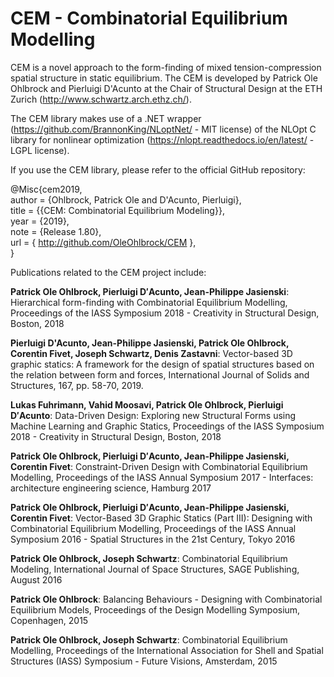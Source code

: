 # CEM - Combinatorial Equilibrium Modelling

CEM is a novel approach to the form-finding of mixed tension-compression spatial structure in static equilibrium. The CEM is developed by Patrick Ole Ohlbrock and Pierluigi D'Acunto at the Chair of Structural Design at the ETH Zurich (http://www.schwartz.arch.ethz.ch/).

The CEM library makes use of a .NET wrapper (https://github.com/BrannonKing/NLoptNet/ - MIT license) of the NLOpt C library for nonlinear optimization (https://nlopt.readthedocs.io/en/latest/ - LGPL license).

If you use the CEM library, please refer to the official GitHub repository: <br/>

@Misc{cem2019,<br/>
  author = {Ohlbrock, Patrick Ole and D'Acunto, Pierluigi},<br/>
  title  = {{CEM: Combinatorial Equilibrium Modeling}},<br/>
  year   = {2019},<br/>
  note   = {Release 1.80},<br/>
  url    = { http://github.com/OleOhlbrock/CEM },<br/>
}<br/>



Publications related to the CEM project include:

__Patrick Ole Ohlbrock, Pierluigi D′Acunto, Jean-Philippe Jasienski__: Hierarchical form-finding with Combinatorial Equilibrium Modelling, Proceedings of the IASS Symposium 2018 - Creativity in Structural Design, Boston, 2018 

__Pierluigi D'Acunto, Jean-Philippe Jasienski, Patrick Ole Ohlbrock, Corentin Fivet, Joseph Schwartz, Denis Zastavni__: Vector-based 3D graphic statics: A framework for the design of spatial structures based on the relation between form and forces, International Journal of Solids and Structures, 167, pp. 58-70, 2019.

__Lukas Fuhrimann, Vahid Moosavi, Patrick Ole Ohlbrock, Pierluigi D′Acunto__: Data-Driven Design: Exploring new Structural Forms using Machine Learning and Graphic Statics, Proceedings of the IASS Symposium 2018 - Creativity in Structural Design, Boston, 2018

__Patrick Ole Ohlbrock, Pierluigi D′Acunto, Jean-Philippe Jasienski, Corentin Fivet__: Constraint-Driven Design with Combinatorial Equilibrium Modelling, Proceedings of the IASS Annual Symposium 2017 - Interfaces: architecture engineering science, Hamburg 2017

__Patrick Ole Ohlbrock, Pierluigi D′Acunto, Jean-Philippe Jasienski, Corentin Fivet__: Vector-Based 3D Graphic Statics (Part III): Designing with Combinatorial Equilibrium Modelling, Proceedings of the IASS Annual Symposium 2016 - Spatial Structures in the 21st Century, Tokyo 2016

__Patrick Ole Ohlbrock, Joseph Schwartz__: Combinatorial Equilibrium Modeling, International Journal of Space Structures, SAGE Publishing, August 2016

__Patrick Ole Ohlbrock__: Balancing Behaviours - Designing with Combinatorial Equilibrium Models, Proceedings of the Design Modelling Symposium, Copenhagen, 2015

__Patrick Ole Ohlbrock, Joseph Schwartz__: Combinatorial Equilibrium Modelling, Proceedings of the International Association for Shell and Spatial Structures (IASS) Symposium - Future Visions, Amsterdam, 2015
